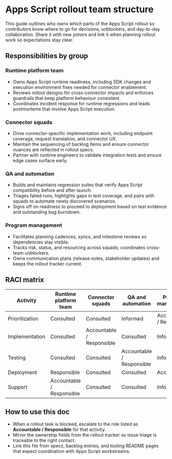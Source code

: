# Apps Script rollout team structure

This guide outlines who owns which parts of the Apps Script rollout so contributors know where to go for decisions, unblockers, and day-to-day collaboration. Share it with new joiners and link it when planning rollout work so expectations stay clear.

## Responsibilities by group

### Runtime platform team
- Owns Apps Script runtime readiness, including SDK changes and execution environment fixes needed for connector enablement.
- Reviews rollout designs for cross-connector impacts and enforces guardrails that keep platform behaviour consistent.
- Coordinates incident response for runtime regressions and leads postmortems that involve Apps Script execution.

### Connector squads
- Drive connector-specific implementation work, including endpoint coverage, request translation, and connector UX.
- Maintain the sequencing of backlog items and ensure connector nuances are reflected in rollout specs.
- Partner with runtime engineers to validate integration tests and ensure edge cases surface early.

### QA and automation
- Builds and maintains regression suites that verify Apps Script compatibility before and after launch.
- Triages failed runs, highlights gaps in test coverage, and pairs with squads to automate newly discovered scenarios.
- Signs off on readiness to proceed to deployment based on test evidence and outstanding bug burndown.

### Program management
- Facilitates planning cadences, syncs, and milestone reviews so dependencies stay visible.
- Tracks risk, status, and resourcing across squads; coordinates cross-team unblockers.
- Owns communication plans (release notes, stakeholder updates) and keeps the rollout tracker current.

## RACI matrix

| Activity | Runtime platform team | Connector squads | QA and automation | Program management |
| --- | --- | --- | --- | --- |
| Prioritization | Consulted | Consulted | Informed | Accountable / Responsible |
| Implementation | Consulted | Accountable / Responsible | Consulted | Informed |
| Testing | Consulted | Consulted | Accountable / Responsible | Informed |
| Deployment | Responsible | Consulted | Consulted | Accountable |
| Support | Accountable / Responsible | Consulted | Consulted | Informed |

## How to use this doc
- When a rollout task is blocked, escalate to the role listed as **Accountable / Responsible** for that activity.
- Mirror the ownership fields from the rollout tracker so issue triage is traceable to the right contact.
- Link this file from specs, backlog entries, and tooling README pages that expect coordination with Apps Script workstreams.
